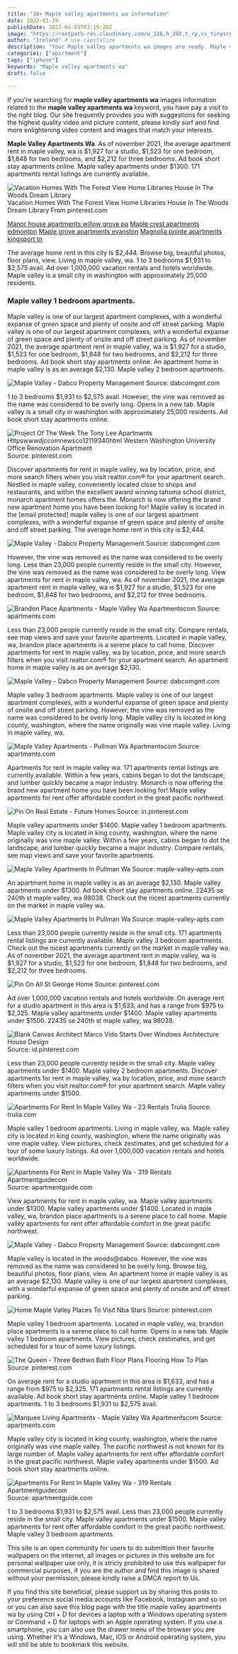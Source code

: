 ```yaml
---
title: "38+ Maple valley apartments wa information"
date: 2022-01-19
publishDate: 2022-04-09T03:19:28Z
image: "https://rentpath-res.cloudinary.com/w_336,h_280,t_rp,cs_tinysrgb,fl_force_strip,c_fill/e_unsharp_mask:50,q_auto/7a0de442f69ad65a6c124bd74fc49934"
author: "Ireland" # use capitalize
description: "Your Maple valley apartments wa images are ready. Maple valley apartments wa are a topic that is being searched for and liked by netizens now. You can Download the Maple valley apartments wa files here. Get all free images."
categories: ["apartment"]
tags: ["iphone"]
keywords: "Maple valley apartments wa"
draft: false

---
```


If you're searching for **maple valley apartments wa** images information related to the **maple valley apartments wa** keyword, you have pay a visit to the right  blog.  Our site frequently  provides you with  suggestions  for seeking  the highest  quality video and picture  content, please kindly surf and find more enlightening video content and images  that match your interests.

**Maple Valley Apartments Wa**. As of november 2021, the average apartment rent in maple valley, wa is $1,927 for a studio, $1,523 for one bedroom, $1,848 for two bedrooms, and $2,212 for three bedrooms. Ad book short stay apartments online. Maple valley apartments under $1300. 171 apartments rental listings are currently available.

![Vacation Homes With The Forest View Home Libraries House In The Woods Dream Library](https://i.pinimg.com/originals/80/30/13/803013ed19e4b5887f5309d82a8a1074.jpg "Vacation Homes With The Forest View Home Libraries House In The Woods Dream Library")
Vacation Homes With The Forest View Home Libraries House In The Woods Dream Library From pinterest.com

[Manor house apartments willow grove pa](/manor-house-apartments-willow-grove-pa/)
[Maple crest apartments edmonton](/maple-crest-apartments-edmonton/)
[Maple grove apartments evanston](/maple-grove-apartments-evanston/)
[Magnolia pointe apartments kingsport tn](/magnolia-pointe-apartments-kingsport-tn/)

The average home rent in this city is $2,444. Browse big, beautiful photos, floor plans, view. Living in maple valley, wa. 1 to 3 bedrooms $1,931 to $2,575 avail. Ad over 1,000,000 vacation rentals and hotels worldwide. Maple valley is a small city in washington with approximately 25,000 residents.

### Maple valley 1 bedroom apartments.

Maple valley is one of our largest apartment complexes, with a wonderful expanse of green space and plenty of onsite and off street parking. Maple valley is one of our largest apartment complexes, with a wonderful expanse of green space and plenty of onsite and off street parking. As of november 2021, the average apartment rent in maple valley, wa is $1,927 for a studio, $1,523 for one bedroom, $1,848 for two bedrooms, and $2,212 for three bedrooms. Ad book short stay apartments online. An apartment home in maple valley is as an average $2,130. Maple valley 2 bedroom apartments.


![Maple Valley - Dabco Property Management](https://dabcomgmt.com/wp-content/uploads/2015/05/Maple-Valley-ext-1920x1440.jpg "Maple Valley - Dabco Property Management")
Source: dabcomgmt.com

1 to 3 bedrooms $1,931 to $2,575 avail. However, the vine was removed as the name was considered to be overly long. Opens in a new tab. Maple valley is a small city in washington with approximately 25,000 residents. Ad book short stay apartments online.

![Project Of The Week The Tony Lee Apartments Httpswwwdjccomnewsco12119340html Western Washington University Office Renovation Apartment](https://i.pinimg.com/564x/b4/e0/80/b4e0804fe511d59034242136b3692607.jpg "Project Of The Week The Tony Lee Apartments Httpswwwdjccomnewsco12119340html Western Washington University Office Renovation Apartment")
Source: pinterest.com

Discover apartments for rent in maple valley, wa by location, price, and more search filters when you visit realtor.com® for your apartment search. Nestled in maple valley, conveniently located close to shops and restaurants, and within the excellent award winning tahoma school district, monarch apartment homes offers the. Monarch is now offering the brand new apartment home you have been looking for! Maple valley is located in the [email protected] maple valley is one of our largest apartment complexes, with a wonderful expanse of green space and plenty of onsite and off street parking. The average home rent in this city is $2,444.

![Maple Valley - Dabco Property Management](https://dabcomgmt.com/wp-content/uploads/2015/06/Maple-Valley-1916x1437.jpg "Maple Valley - Dabco Property Management")
Source: dabcomgmt.com

However, the vine was removed as the name was considered to be overly long. Less than 23,000 people currently reside in the small city. However, the vine was removed as the name was considered to be overly long. View apartments for rent in maple valley, wa. As of november 2021, the average apartment rent in maple valley, wa is $1,927 for a studio, $1,523 for one bedroom, $1,848 for two bedrooms, and $2,212 for three bedrooms.

![Brandon Place Apartments - Maple Valley Wa Apartmentscom](https://images1.apartments.com/i2/u0euEwK-PPzfsZ1OU22BwxAQ55nfkOYp0GIO2L2Jvwk/111/brandon-place-apartments-maple-valley-wa-primary-photo.jpg "Brandon Place Apartments - Maple Valley Wa Apartmentscom")
Source: apartments.com

Less than 23,000 people currently reside in the small city. Compare rentals, see map views and save your favorite apartments. Located in maple valley, wa, brandon place apartments is a serene place to call home. Discover apartments for rent in maple valley, wa by location, price, and more search filters when you visit realtor.com® for your apartment search. An apartment home in maple valley is as an average $2,130.

![Maple Valley - Dabco Property Management](https://dabcomgmt.com/wp-content/uploads/2015/06/MV-8.jpg "Maple Valley - Dabco Property Management")
Source: dabcomgmt.com

Maple valley 3 bedroom apartments. Maple valley is one of our largest apartment complexes, with a wonderful expanse of green space and plenty of onsite and off street parking. However, the vine was removed as the name was considered to be overly long. Maple valley city is located in king county, washington, where the name originally was vine maple valley. Living in maple valley, wa.

![Maple Valley Apartments - Pullman Wa Apartmentscom](https://images1.apartments.com/i2/N5sYzz0xovompQ2qWUjA01o_Th7Un3IBRMKVkI9d22A/111/maple-valley-pullman-wa-primary-photo.jpg "Maple Valley Apartments - Pullman Wa Apartmentscom")
Source: apartments.com

Apartments for rent in maple valley wa. 171 apartments rental listings are currently available. Within a few years, cabins began to dot the landscape, and lumber quickly became a major industry. Monarch is now offering the brand new apartment home you have been looking for! Maple valley apartments for rent offer affordable comfort in the great pacific northwest.

![Pin On Real Estate - Future Homes](https://i.pinimg.com/originals/7b/98/1b/7b981bb2ff1c2dfb180738466c5a3605.jpg "Pin On Real Estate - Future Homes")
Source: in.pinterest.com

Maple valley apartments under $1400. Maple valley 1 bedroom apartments. Maple valley city is located in king county, washington, where the name originally was vine maple valley. Within a few years, cabins began to dot the landscape, and lumber quickly became a major industry. Compare rentals, see map views and save your favorite apartments.

![Maple Valley Apartments In Pullman Wa](https://cdngeneralcf.rentcafe.com/dmslivecafe/2/128577/exterior%20third(1).jpg?quality=85&amp;scale=both&amp; "Maple Valley Apartments In Pullman Wa")
Source: maple-valley-apts.com

An apartment home in maple valley is as an average $2,130. Maple valley apartments under $1300. Ad book short stay apartments online. 22435 se 240th st maple valley, wa 98038. Check out the nicest apartments currently on the market in maple valley wa.

![Maple Valley Apartments In Pullman Wa](https://cdngeneralcf.rentcafe.com/dmslivecafe/2/128577/Exteriors-7%20first(1).jpg?quality=85&amp;scale=both&amp; "Maple Valley Apartments In Pullman Wa")
Source: maple-valley-apts.com

Less than 23,000 people currently reside in the small city. 171 apartments rental listings are currently available. Maple valley 3 bedroom apartments. Check out the nicest apartments currently on the market in maple valley wa. As of november 2021, the average apartment rent in maple valley, wa is $1,927 for a studio, $1,523 for one bedroom, $1,848 for two bedrooms, and $2,212 for three bedrooms.

![Pin On All St George Home](https://i.pinimg.com/originals/6a/40/fb/6a40fb0ec73e457b707ee2bf5b990141.png "Pin On All St George Home")
Source: pinterest.com

Ad over 1,000,000 vacation rentals and hotels worldwide. On average rent for a studio apartment in this area is $1,633, and has a range from $975 to $2,325. Maple valley apartments under $1400. Maple valley apartments under $1500. 22435 se 240th st maple valley, wa 98038.

![Blank Canvas Architect Marco Vido Starts Over Windows Architecture House Design](https://i.pinimg.com/originals/64/d1/b2/64d1b2f45d131fdab440f2ad6c2dd869.jpg "Blank Canvas Architect Marco Vido Starts Over Windows Architecture House Design")
Source: id.pinterest.com

Less than 23,000 people currently reside in the small city. Maple valley apartments under $1400. Maple valley 2 bedroom apartments. Discover apartments for rent in maple valley, wa by location, price, and more search filters when you visit realtor.com® for your apartment search. Maple valley apartments under $1500.

![Apartments For Rent In Maple Valley Wa - 23 Rentals Trulia](https://www.trulia.com/pictures/thumbs_3/zillowstatic/fp/d0667e8c15d37bbf3368b8bf984c5aa7-full.jpg "Apartments For Rent In Maple Valley Wa - 23 Rentals Trulia")
Source: trulia.com

Maple valley 1 bedroom apartments. Living in maple valley, wa. Maple valley city is located in king county, washington, where the name originally was vine maple valley. View pictures, check zestimates, and get scheduled for a tour of some luxury listings. Ad over 1,000,000 vacation rentals and hotels worldwide.

![Apartments For Rent In Maple Valley Wa - 319 Rentals Apartmentguidecom](https://rentpath-res.cloudinary.com/w_336,h_280,t_rp,cs_tinysrgb,fl_force_strip,c_fill/e_unsharp_mask:50,q_auto/b49bb384478b4404c8fef26b944fd737 "Apartments For Rent In Maple Valley Wa - 319 Rentals Apartmentguidecom")
Source: apartmentguide.com

View apartments for rent in maple valley, wa. Maple valley apartments under $1300. Maple valley apartments under $1400. Located in maple valley, wa, brandon place apartments is a serene place to call home. Maple valley apartments for rent offer affordable comfort in the great pacific northwest.

![Maple Valley - Dabco Property Management](https://dabcomgmt.com/wp-content/uploads/2015/07/Maple-Valley-Apt-3-bd.png "Maple Valley - Dabco Property Management")
Source: dabcomgmt.com

Maple valley is located in the woods@dabco. However, the vine was removed as the name was considered to be overly long. Browse big, beautiful photos, floor plans, view. An apartment home in maple valley is as an average $2,130. Maple valley is one of our largest apartment complexes, with a wonderful expanse of green space and plenty of onsite and off street parking.

![Home Maple Valley Places To Visit Nba Stars](https://i.pinimg.com/originals/3d/4b/49/3d4b49a8939897444383bc41a83f9315.jpg "Home Maple Valley Places To Visit Nba Stars")
Source: pinterest.com

Maple valley 1 bedroom apartments. Located in maple valley, wa, brandon place apartments is a serene place to call home. Opens in a new tab. Maple valley 1 bedroom apartments. View pictures, check zestimates, and get scheduled for a tour of some luxury listings.

![The Queen - Three Bedtwo Bath Floor Plans Flooring How To Plan](https://i.pinimg.com/736x/c5/d6/bc/c5d6bc2da8b4f2602a114c7884c43de7.jpg "The Queen - Three Bedtwo Bath Floor Plans Flooring How To Plan")
Source: pinterest.com

On average rent for a studio apartment in this area is $1,633, and has a range from $975 to $2,325. 171 apartments rental listings are currently available. Ad book short stay apartments online. Maple valley 1 bedroom apartments. 1 to 3 bedrooms $1,931 to $2,575 avail.

![Marquee Living Apartments - Maple Valley Wa Apartmentscom](https://images1.apartments.com/i2/fZZf13XK6FJXadnweygAot8uqMK2GJNKx5UUlHWz2_4/111/marquee-living-maple-valley-wa-brand-new.jpg "Marquee Living Apartments - Maple Valley Wa Apartmentscom")
Source: apartments.com

Maple valley city is located in king county, washington, where the name originally was vine maple valley. The pacific northwest is not known for its large number of. Maple valley apartments for rent offer affordable comfort in the great pacific northwest. Maple valley apartments under $1500. Ad book short stay apartments online.

![Apartments For Rent In Maple Valley Wa - 319 Rentals Apartmentguidecom](https://rentpath-res.cloudinary.com/w_336,h_280,t_rp,cs_tinysrgb,fl_force_strip,c_fill/e_unsharp_mask:50,q_auto/7a0de442f69ad65a6c124bd74fc49934 "Apartments For Rent In Maple Valley Wa - 319 Rentals Apartmentguidecom")
Source: apartmentguide.com

1 to 3 bedrooms $1,931 to $2,575 avail. Less than 23,000 people currently reside in the small city. Maple valley apartments under $1500. Maple valley apartments for rent offer affordable comfort in the great pacific northwest. Maple valley 3 bedroom apartments.

This site is an open community for users to do submittion their favorite wallpapers on the internet, all images or pictures in this website are for personal wallpaper use only, it is stricly prohibited to use this wallpaper for commercial purposes, if you are the author and find this image is shared without your permission, please kindly raise a DMCA report to Us.

If you find this site beneficial, please support us by sharing this posts to your preference social media accounts like Facebook, Instagram and so on or you can also save this blog page with the title maple valley apartments wa by using Ctrl + D for devices a laptop with a Windows operating system or Command + D for laptops with an Apple operating system. If you use a smartphone, you can also use the drawer menu of the browser you are using. Whether it's a Windows, Mac, iOS or Android operating system, you will still be able to bookmark this website.
